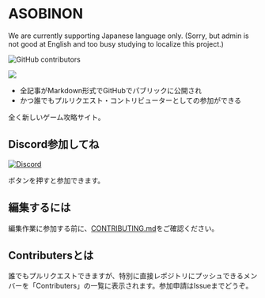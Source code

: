 # ASOBINON

We are currently supporting Japanese language only. (Sorry, but admin is not good at English and too busy studying to localize this project.)

![GitHub contributors](https://img.shields.io/github/contributors/sasigume/asobinon)

![](https://github.com/sasigume/asobinon/blob/main/static/ogp/ogp-1200x630.png?raw=true)

- 全記事がMarkdown形式でGitHubでパブリックに公開され
- かつ誰でもプルリクエスト・コントリビューターとしての参加ができる

全く新しいゲーム攻略サイト。

## Discord参加してね

[![Discord](https://img.shields.io/discord/390466362373570561)](https://discord.gg/ASAXKMH)

ボタンを押すと参加できます。

## 編集するには

編集作業に参加する前に、[CONTRIBUTING.md](https://github.com/sasigume/asobinon/blob/main/CONTRIBUTING.md)をご確認ください。

## Contributersとは

誰でもプルリクエストできますが、特別に直接レポジトリにプッシュできるメンバーを「Contributers」の一覧に表示されます。参加申請はIssueまでどうぞ。
